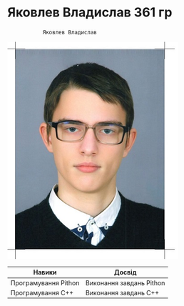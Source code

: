 # Яковлев Владислав 361 гр
               Яковлев Владислав
![Screnshot](https://github.com/vladislav361/-361-/blob/main/pimg361.jpg)


| Навики                   | Досвід                      |
|--------------------------|-----------------------------|
| Програмування Pithon     | Виконання завдань Pithon    |
| Програмування С++        | Виконання завдань С++       |
 
